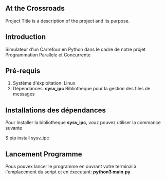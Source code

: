 ## **At the Crossroads**

Project Title is a description of the project and its purpose.

## **Introduction**

Simulateur d'un Carrefour en Python dans le cadre de notre projet Programmation Parallele et Concurrente
## **Pré-requis**
1. Système d'éxploitation: Linux
2. Dépendances: **sysv_ipc**
Bibliotheque pour la gestion des files de messages

## **Installations des dépendances**
Pour Installer la bibliotheque **sysv_ipc**, vouz pouvez utiliser la commance suvante

$ pip install sysv_ipc

## **Lancement Programme**
Pous pouvex lancer le programme en ouvrant votre terminal à l'emplacement du script et en éxecutant:
**python3 main.py**
